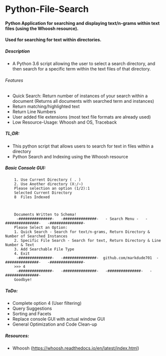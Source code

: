 # Python-File-Search
#### Python Application for searching and displaying text/n-grams within text files (using the Whoosh resource). 
#### Used for searching for text within directories.

##### Description
- A Python 3.6 script allowing the user to select a search directory, and then search for a specific term within the text files of that directory.
###### Features 
- Quick Search: Return number of instances of your search within a document (Returns all documents with searched term and instances)
- Return matching/highlighted text
- Return Line Numbers
- User added file extensions (most text file formats are already used)
- Low Resource-Usage: Whoosh and OS, Traceback

##### TL;DR:
- This python script that allows users to search for text in files within a directory
- Python Search and Indexing using the Whoosh resource

##### Basic Console GUI:
```
    1. Use Current Directory ( . )
    2. Use Another directory (X:/~)
    Please selection an option (1/2):1
    Selected Current Directory
    8  Files Indexed



    Documents Written to Schema!
     -###############-   -###############-   - Search Menu -   -###############-   -###############- 
    Please Select an Option:
    1. Quick Search - Search for text/n-grams, Return Directory & Number of Searched Instances
    2. Specific File Search - Search for text, Return Directory & Line Number & Text
    3. Add Searchable File Type
    4. Exit
     -###############-   -###############-  github.com/markdude701  -###############-   -###############- 
    >>> 4
     -###############-   -###############-   -###############-   -###############- 
    Goodbye!

```
##### ToDo:
- Complete option 4 (User filtering)
- Query Suggestions
- Sorting and Facets
- Replace console GUI with actual window GUI
- General Optimization and Code Clean-up

##### Resources:
- Whoosh (https://whoosh.readthedocs.io/en/latest/index.html)